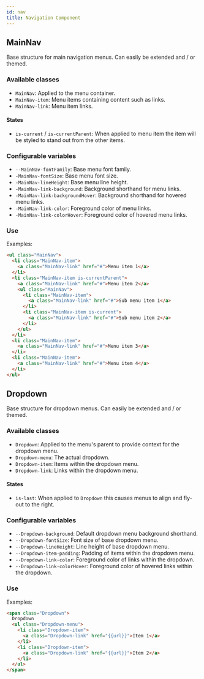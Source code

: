 ```yaml
---
id: nav
title: Navigation Component
---
```


## MainNav

Base structure for main navigation menus. Can easily be extended and / or 
themed.


### Available classes

* `MainNav`: Applied to the menu container.
* `MainNav-item`: Menu items containing content such as links.
* `MainNav-link`: Menu item links.

#### States

* `is-current` / `is-currentParent`: When applied to menu item the item will be styled to stand out 
  from the other items.


### Configurable variables

* `--MainNav-fontFamily`: Base menu font family.
* `-MainNav-fontSize`: Base menu font size.
* `-MainNav-lineHeight`: Base menu line height.
* `-MainNav-link-background`: Background shorthand for menu links.
* `-MainNav-link-backgroundHover`: Background shorthand for hovered menu links.
* `-MainNav-link-color`: Foreground color of menu links.
* `-MainNav-link-colorHover`: Foreground color of hovered menu links.


### Use

Examples:

```html
<ul class="MainNav">
  <li class="MainNav-item">
    <a class="MainNav-link" href="#">Menu item 1</a>
  </li>
  <li class="MainNav-item is-currentParent">
    <a class="MainNav-link" href="#">Menu item 2</a>
    <ul class="MainNav">
      <li class="MainNav-item">
        <a class="MainNav-link" href="#">Sub menu item 1</a>
      </li>
      <li class="MainNav-item is-current">
        <a class="MainNav-link" href="#">Sub menu item 2</a>
      </li>
    </ul>
  </li>
  <li class="MainNav-item">
    <a class="MainNav-link" href="#">Menu item 3</a>
  </li>
  <li class="MainNav-item">
    <a class="MainNav-link" href="#">Menu item 4</a>
  </li>
</ul>
```



## Dropdown

Base structure for dropdown menus. Can easily be extended and / or themed.


### Available classes

* `Dropdown`: Applied to the menu's parent to provide context for the dropdown 
  menu.
* `Dropdown-menu`: The actual dropdown.
* `Dropdown-item`: Items within the dropdown menu.
* `Dropdown-link`: Links within the dropdown menu.

#### States

* `is-last`: When applied to `Dropdown` this causes menus to align and fly-out 
  to the right.


### Configurable variables

* `--Dropdown-background`: Default dropdown menu background shorthand.
* `--Dropdown-fontSize`: Font size of base dropdown menu.
* `--Dropdown-lineHeight`: Line height of base dropdown menu.
* `--Dropdown-item-padding`: Padding of items within the dropdown menu.
* `--Dropdown-link-color`: Foreground color of links within the dropdown.
* `--Dropdown-link-colorHover`: Foreground color of hovered links within the dropdown.


### Use

Examples:

```html
<span class="Dropdown">
  Dropdown
  <ul class="Dropdown-menu">
    <li class="Dropdown-item">
      <a class="Dropdown-link" href="{{url}}">Item 1</a>
    </li>
    <li class="Dropdown-item">
      <a class="Dropdown-link" href="{{url}}">Item 2</a>
    </li>
  </ul>  
</span>
```
